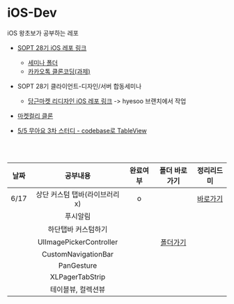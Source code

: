 # iOS-Dev

iOS 왕초보가 공부하는 레포

- [SOPT 28기 iOS 레포 링크](https://github.com/28th-BE-SOPT-iOS-Part/KimHyeSoo) 
  - [세미나 폴더](https://github.com/28th-BE-SOPT-iOS-Part/KimHyeSoo/tree/main/Seminar)
  - [카카오톡 클론코딩(과제)](https://github.com/28th-BE-SOPT-iOS-Part/KimHyeSoo/tree/main/KakaoTalk-Clone)
- SOPT 28기 클라이언트-디자인/서버 합동세미나
  - [당근마켓 리디자인 iOS 레포 링크](https://github.com/Be-Daangn/Be-Daangn-iOS) -> hyesoo 브랜치에서 작업

- [마켓컬리 클론](https://github.com/MooroKurly/MooroKurly_KimHyeSu)
- [5/5 무아요 3차 스터디 - codebase로 TableView](https://github.com/hyesuuou/iOS-Dev/tree/main/TableView_CodeBase%202)

<br><br>




|날짜|공부내용|완료여부|폴더 바로가기|정리리드미|
|:---:|:---------------:|:-------------:|:-:|:-:|
|6/17|상단 커스텀 탭바(라이브러리x)|o||[바로가기](https://www.notion.so/Custom-Tabbar-48f620ba17cb41d3a455180d37c2d6c7)|
||푸시알림|||
||하단탭바 커스텀하기|||
||UIImagePickerController||[폴더가기](https://github.com/hyesuuou/iOS-Dev/tree/main/ImagePickerPrac)||
||CustomNavigationBar|||
||PanGesture|||
||XLPagerTabStrip|||
||테이블뷰, 컬렉션뷰|||
